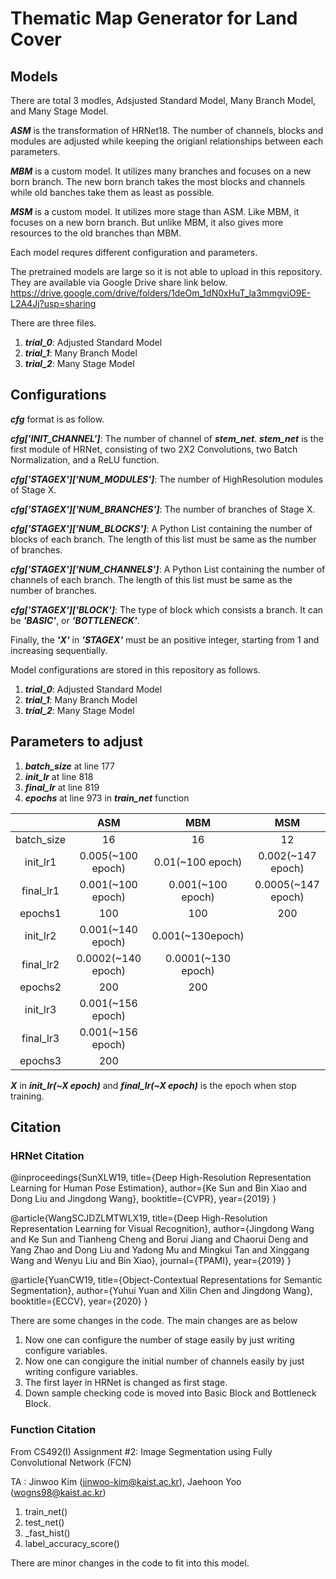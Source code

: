 # Thematic Map Generator for Land Cover

## Models

There are total 3 modles, Adsjusted Standard Model, Many Branch Model, and Many Stage Model.

**_ASM_** is the transformation of HRNet18. The number of channels, blocks and modules are adjusted while keeping the origianl relationships between each parameters.

**_MBM_** is a custom model. It utilizes many branches and focuses on a new born branch. The new born branch takes the most blocks and channels while old banches take them as least as possible.

**_MSM_** is a custom model. It utilizes more stage than ASM. Like MBM, it focuses on a new born branch. But unlike MBM, it also gives more resources to the old branches than MBM.

Each model requres different configuration and parameters.

The pretrained models are large so it is not able to upload in this repository.
They are available via Google Drive share link below.
https://drive.google.com/drive/folders/1deOm_1dN0xHuT_la3mmgviO9E-L2A4Jj?usp=sharing

There are three files.
1. **_trial_0_**: Adjusted Standard Model
2. **_trial_1_**: Many Branch Model
3. **_trial_2_**: Many Stage Model


## Configurations

**_cfg_** format is as follow.

**_cfg['INIT_CHANNEL']_**: The number of channel of **_stem_net_**. **_stem_net_** is the first module of HRNet, consisting of two 2X2 Convolutions, two Batch Normalization, and a ReLU function.

**_cfg['STAGEX']['NUM_MODULES']_**: The number of HighResolution modules of Stage X.

**_cfg['STAGEX']['NUM_BRANCHES']_**: The number of branches of Stage X.

**_cfg['STAGEX']['NUM_BLOCKS']_**: A Python List containing the number of blocks of each branch. The length of this list must be same as the number of branches.

**_cfg['STAGEX']['NUM_CHANNELS']_**: A Python List containing the number of channels of each branch. The length of this list must be same as the number of branches. 

**_cfg['STAGEX']['BLOCK']_**: The type of block which consists a branch. It can be **_'BASIC'_**, or **_'BOTTLENECK'_**.

Finally, the **_'X'_** in **_'STAGEX'_** must be an positive integer, starting from 1 and increasing sequentially.

Model configurations are stored in this repository as follows.
1. **_trial_0_**: Adjusted Standard Model
2. **_trial_1_**: Many Branch Model
3. **_trial_2_**: Many Stage Model


## Parameters to adjust
1. **_batch_size_** at line 177
2. **_init_lr_** at line 818
3. **_final_lr_** at line 819
4. **_epochs_** at line 973 in **_train_net_** function

||ASM|MBM|MSM|
|:---:|:---:|:---:|:---:|
|batch_size|16|16|12|
|init_lr1|0.005(~100 epoch)|0.01(~100 epoch)|0.002(~147 epoch)|
|final_lr1|0.001(~100 epoch)|0.001(~100 epoch)|0.0005(~147 epoch)|
|epochs1|100|100|200|
|init_lr2|0.001(~140 epoch)|0.001(~130epoch)|
|final_lr2|0.0002(~140 epoch)|0.0001(~130 epoch)|
|epochs2|200|200|
|init_lr3|0.001(~156 epoch)|
|final_lr3|0.001(~156 epoch)|
|epochs3|200|

**_X_** in **_init_lr(~X epoch)_** and **_final_lr(~X epoch)_** is the epoch when stop training.

## Citation
### HRNet Citation

@inproceedings{SunXLW19,
  title={Deep High-Resolution Representation Learning for Human Pose Estimation},
  author={Ke Sun and Bin Xiao and Dong Liu and Jingdong Wang},
  booktitle={CVPR},
  year={2019}
}

@article{WangSCJDZLMTWLX19,
  title={Deep High-Resolution Representation Learning for Visual Recognition},
  author={Jingdong Wang and Ke Sun and Tianheng Cheng and 
          Borui Jiang and Chaorui Deng and Yang Zhao and Dong Liu and Yadong Mu and 
          Mingkui Tan and Xinggang Wang and Wenyu Liu and Bin Xiao},
  journal={TPAMI},
  year={2019}
}

@article{YuanCW19,
  title={Object-Contextual Representations for Semantic Segmentation},
  author={Yuhui Yuan and Xilin Chen and Jingdong Wang},
  booktitle={ECCV},
  year={2020}
}

There are some changes in the code. 
The main changes are as below

1.   Now one can configure the number of stage easily by just writing configure variables.
2.   Now one can congigure the initial number of channels easily by just writing configure variables.
3.   The first layer in HRNet is changed as first stage.
4.   Down sample checking code is moved into Basic Block and Bottleneck Block.


### Function Citation

From CS492(I) Assignment #2: Image Segmentation using Fully Convolutional Network (FCN)

TA : Jinwoo Kim (jinwoo-kim@kaist.ac.kr), Jaehoon Yoo (wogns98@kaist.ac.kr)

1. train_net()
2. test_net()
3. _fast_hist()
4. label_accuracy_score()

There are minor changes in the code to fit into this model.
